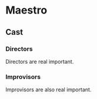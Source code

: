# Maestro
## Cast
### Directors
Directors are real important.
### Improvisors
Improvisors are also real important.